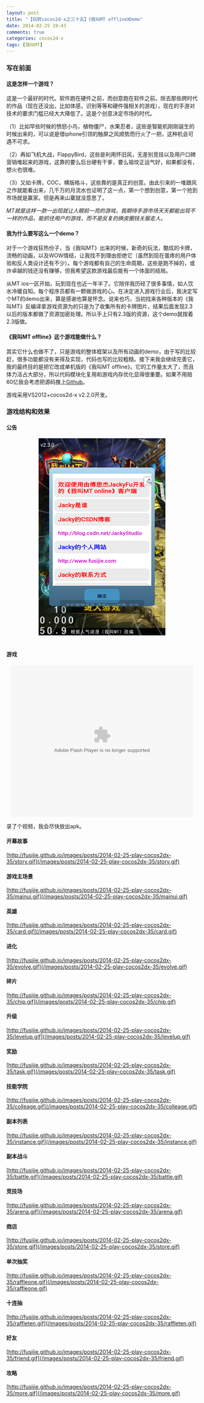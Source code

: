 ```yaml
---
layout: post
title: "【玩转cocos2d-x之三十五】《我叫MT offline》Demo"
date: 2014-02-25 19:43
comments: true
categories: cocos2d-x
tags: [我叫MT]
---
```


### 写在前面

#### 这是怎样一个游戏？

这是一个最好的时代。软件跑在硬件之前，而创意跑在软件之前。除去那些跨时代的作品（现在还没出，比如体感，识别等等和硬件强相关的游戏），现在的手游对技术的要求门槛已经大大降低了。这是个创意决定市场的时代。

（1）比如早些时候的愤怒小鸟，植物僵尸，水果忍者，这些是智能机刚刚诞生的时候出来的，可以说是借iphone引领的触屏之风顺势而行火了一把，这种机会可遇不可求。

（2）再如飞机大战，FlappyBird，这些是利用怀旧风，无差别竞技以及用户口碑营销堆起来的游戏，这靠的要么后台硬有干爹，要么祖坟正运气好，如果都没有，想火也很难。

（3）又如卡牌，COC，横版格斗，这些靠的是真正的创意。由此引来的一堆跟风之作就能看出来，几千万的月流水也证明了这一点，第一个想到创意，第一个抢到市场就是赢家。但是再来山寨就没意思了。

*MT就是这样一款一出现就让人眼前一亮的游戏，我期待手游市场天天都能出现不一样的作品，能抓住用户的游戏，而不是反复的换皮圈钱关服走人。*

<!-- more -->

#### 我为什么要写这么一个demo？

对于一个游戏狂热份子，当《我叫MT》出来的时候，新奇的玩法，酷炫的卡牌，流畅的动画，以及WOW情结，让我找不到理由拒绝它（虽然到现在蛋疼的用户体验和反人类设计还有不少）。每个游戏都有自己的生命周期，这些是跑不掉的，或许卓越的钱还没有赚够，但我希望这款游戏最后能有一个体面的结局。

从MT ios一区开始，玩到现在也近一年半了。它陪伴我历经了很多事情，如人饮水冷暖自知。每个程序员都有一颗做游戏的心。在决定进入游戏行业后，我决定写个MT的demo出来，算是感谢也算是怀念。说来也巧，当初找来各种版本的《我叫MT》反编译拿游戏资源为的只是为了收集所有的卡牌图片，结果后面发现2.3以后的版本都做了资源加密处理。所以手上只有2.3版的资源，这个demo就按着2.3版做。

#### 《我叫MT offline》这个游戏能做什么？

其实它什么也做不了，只是游戏的整体框架以及所有动画的demo，由于写的比较赶，很多功能都没有来得及实现，代码也写的比较粗糙。接下来我会继续完善它，我的最终目的是把它改成单机版的《我叫MT offline》。它的工作量太大了，而且体力活占大部分，所以代码模块化复用和游戏内存优化显得很重要。如果不用赔60亿我会考虑把源码推上[Github](https://github.com/fusijie)。

游戏采用VS2012+cocos2d-x v2.2.0开发。


### 游戏结构和效果


#### 公告

<div align="center"><img src="/images/posts/2014-02-25-play-cocos2dx-35/announcement.png" alt="" border="0" title="4" /><br></br></div>

#### 游戏

<center><embed src="http://player.youku.com/player.php/sid/XNjc3ODI3NjY0/v.swf" allowFullScreen="true" quality="high" width="480" height="400" align="middle" allowScriptAccess="always" type="application/x-shockwave-flash"></embed></center>

录了个视频，我会尽快放出apk。


#### 开幕故事

[http://fusijie.github.io/images/posts/2014-02-25-play-cocos2dx-35/story.gif](/images/posts/2014-02-25-play-cocos2dx-35/story.gif)

#### 游戏主场景

[http://fusijie.github.io/images/posts/2014-02-25-play-cocos2dx-35/mainui.gif](/images/posts/2014-02-25-play-cocos2dx-35/mainui.gif)

#### 英雄

[http://fusijie.github.io/images/posts/2014-02-25-play-cocos2dx-35/card.gif](/images/posts/2014-02-25-play-cocos2dx-35/card.gif)

#### 进化

[http://fusijie.github.io/images/posts/2014-02-25-play-cocos2dx-35/evolve.gif](/images/posts/2014-02-25-play-cocos2dx-35/evolve.gif)

#### 碎片

[http://fusijie.github.io/images/posts/2014-02-25-play-cocos2dx-35/chip.gif](/images/posts/2014-02-25-play-cocos2dx-35/chip.gif)

#### 升级

[http://fusijie.github.io/images/posts/2014-02-25-play-cocos2dx-35/levelup.gif](/images/posts/2014-02-25-play-cocos2dx-35/levelup.gif)

#### 奖励

[http://fusijie.github.io/images/posts/2014-02-25-play-cocos2dx-35/task.gif](/images/posts/2014-02-25-play-cocos2dx-35/task.gif)

#### 技能学院

[http://fusijie.github.io/images/posts/2014-02-25-play-cocos2dx-35/colleage.gif](/images/posts/2014-02-25-play-cocos2dx-35/colleage.gif)

#### 副本列表

[http://fusijie.github.io/images/posts/2014-02-25-play-cocos2dx-35/instance.gif](/images/posts/2014-02-25-play-cocos2dx-35/instance.gif)

#### 副本战斗

[http://fusijie.github.io/images/posts/2014-02-25-play-cocos2dx-35/battle.gif](/images/posts/2014-02-25-play-cocos2dx-35/battle.gif)

#### 竞技场

[http://fusijie.github.io/images/posts/2014-02-25-play-cocos2dx-35/arena.gif](/images/posts/2014-02-25-play-cocos2dx-35/arena.gif)

#### 商店

[http://fusijie.github.io/images/posts/2014-02-25-play-cocos2dx-35/store.gif](/images/posts/2014-02-25-play-cocos2dx-35/store.gif)

#### 单次抽奖

[http://fusijie.github.io/images/posts/2014-02-25-play-cocos2dx-35/raffleone.gif](/images/posts/2014-02-25-play-cocos2dx-35/raffleone.gif)

#### 十连抽

[http://fusijie.github.io/images/posts/2014-02-25-play-cocos2dx-35/raffleten.gif](/images/posts/2014-02-25-play-cocos2dx-35/raffleten.gif)

#### 好友

[http://fusijie.github.io/images/posts/2014-02-25-play-cocos2dx-35/friend.gif](/images/posts/2014-02-25-play-cocos2dx-35/friend.gif)

#### 攻略

[http://fusijie.github.io/images/posts/2014-02-25-play-cocos2dx-35/more.gif](/images/posts/2014-02-25-play-cocos2dx-35/more.gif)
